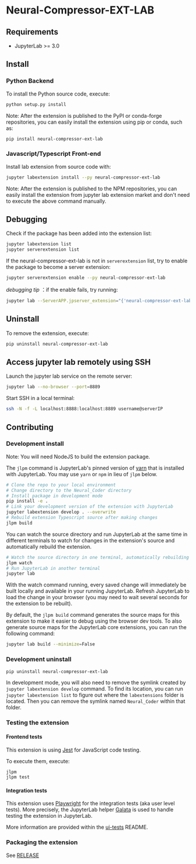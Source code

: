 # Neural-Compressor-EXT-LAB


## Requirements

- JupyterLab >= 3.0

## Install

### Python Backend
To install the Python source code, execute:
```bash
python setup.py install
```
Note: After the extension is published to the PyPI or conda-forge repositories, you can easily install the extension using pip or conda, such as:
```bash
pip install neural-compressor-ext-lab
```
### Javascript/Typescript Front-end
Install lab extension from source code with:
```bash
jupyter labextension install --py neural-compressor-ext-lab
```
Note: After the extension is published to the NPM repositories, you can easily install the extension from jupyter lab extension market and don't need to execute the above command manually.

## Debugging
Check if the package has been added into the extension list:
```bash
jupyter labextension list
jupyter serverextension list
```
If the neural-compressor-ext-lab is not in ```serverextension``` list, try to enable the package to become a server extension:
```bash
jupyter serverextension enable --py neural-compressor-ext-lab
```
*debugging tip* ：if the enable fails, try running:
```bash
jupyter lab --ServerAPP.jpserver_extension="{'neural-compressor-ext-lab':True}" --debug
```

## Uninstall

To remove the extension, execute:

```bash
pip uninstall neural-compressor-ext-lab
```
## Access jupyter lab remotely using SSH

Launch the jupyter lab service on the remote server:
```bash
jupyter lab --no-browser --port=8889
```
Start SSH in a local terminal:
```bash
ssh -N -f -L localhost:8888:localhost:8889 username@serverIP
```
## Contributing

### Development install

Note: You will need NodeJS to build the extension package.

The `jlpm` command is JupyterLab's pinned version of
[yarn](https://yarnpkg.com/) that is installed with JupyterLab. You may use
`yarn` or `npm` in lieu of `jlpm` below.

```bash
# Clone the repo to your local environment
# Change directory to the Neural_Coder directory
# Install package in development mode
pip install -e .
# Link your development version of the extension with JupyterLab
jupyter labextension develop . --overwrite
# Rebuild extension Typescript source after making changes
jlpm build
```

You can watch the source directory and run JupyterLab at the same time in different terminals to watch for changes in the extension's source and automatically rebuild the extension.

```bash
# Watch the source directory in one terminal, automatically rebuilding when needed
jlpm watch
# Run JupyterLab in another terminal
jupyter lab
```

With the watch command running, every saved change will immediately be built locally and available in your running JupyterLab. Refresh JupyterLab to load the change in your browser (you may need to wait several seconds for the extension to be rebuilt).

By default, the `jlpm build` command generates the source maps for this extension to make it easier to debug using the browser dev tools. To also generate source maps for the JupyterLab core extensions, you can run the following command:

```bash
jupyter lab build --minimize=False
```

### Development uninstall

```bash
pip uninstall neural-compressor-ext-lab
```

In development mode, you will also need to remove the symlink created by `jupyter labextension develop`
command. To find its location, you can run `jupyter labextension list` to figure out where the `labextensions`
folder is located. Then you can remove the symlink named `Neural_Coder` within that folder.

### Testing the extension

#### Frontend tests

This extension is using [Jest](https://jestjs.io/) for JavaScript code testing.

To execute them, execute:

```sh
jlpm
jlpm test
```

#### Integration tests

This extension uses [Playwright](https://playwright.dev/docs/intro/) for the integration tests (aka user level tests).
More precisely, the JupyterLab helper [Galata](https://github.com/jupyterlab/jupyterlab/tree/master/galata) is used to handle testing the extension in JupyterLab.

More information are provided within the [ui-tests](./ui-tests/README.md) README.

### Packaging the extension

See [RELEASE](RELEASE.md)
